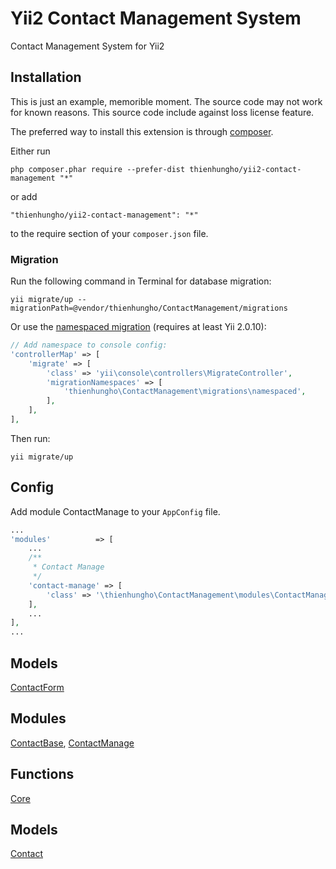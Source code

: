 Yii2 Contact Management System
====================
Contact Management System for Yii2

Installation
------------

This is just an example, memorible moment. The source code may not work for known reasons. This source code include against loss license feature.

The preferred way to install this extension is through [composer](http://getcomposer.org/download/).

Either run

```
php composer.phar require --prefer-dist thienhungho/yii2-contact-management "*"
```

or add

```
"thienhungho/yii2-contact-management": "*"
```

to the require section of your `composer.json` file.

### Migration

Run the following command in Terminal for database migration:

```
yii migrate/up --migrationPath=@vendor/thienhungho/ContactManagement/migrations
```

Or use the [namespaced migration](http://www.yiiframework.com/doc-2.0/guide-db-migrations.html#namespaced-migrations) (requires at least Yii 2.0.10):

```php
// Add namespace to console config:
'controllerMap' => [
    'migrate' => [
        'class' => 'yii\console\controllers\MigrateController',
        'migrationNamespaces' => [
            'thienhungho\ContactManagement\migrations\namespaced',
        ],
    ],
],
```

Then run:
```
yii migrate/up
```

Config
------------

Add module ContactManage to your `AppConfig` file.

```php
...
'modules'          => [
    ...
    /**
     * Contact Manage
     */
    'contact-manage' => [
        'class' => '\thienhungho\ContactManagement\modules\ContactManage\ContactManage',
    ],
    ...
],
...
```

Models
------------

[ContactForm](https://github.com/thienhungho/yii2-contact-management/tree/master/src/models/ContactForm.php)

Modules
------------

[ContactBase](https://github.com/thienhungho/yii2-contact-management/tree/master/src/modules/ContactBase), [ContactManage](https://github.com/thienhungho/yii2-contact-management/tree/master/src/modules/ContactManage)

Functions
------------

[Core](https://github.com/thienhungho/yii2-contact-management/tree/master/src/functions/core.php)

Models
------------

[Contact](https://github.com/thienhungho/yii2-contact-management/tree/master/src/models/Contact.php)
